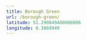 ```yaml
---
title: Borough Green
url: /borough-green/
latitude: 51.290849400000006
longitude: 0.3069949
---
```

